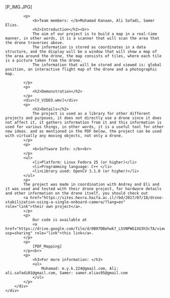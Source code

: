 <!DOCTYPE html>
<html lang="en">
<head>
<title>thenewboston</title>
<meta charset="utf-8">
</head>

<body>
	<div>
		[P_IMG.JPG]
		<div>

			<p>
				<b>Team members: </b>Muhamad Kanaan, Ali Safadi, Samer Elias.
				<h2>Introduction</h2><br>
				The aim of our project is to build a map in a real-time manner, in other words, it is a scanner that will scan the area that the drone traverses above.
				The information is stored as coordinates in a data structure, and the display will be a window that will show a map of the area around the drone, the map consists of tiles, where each tile is a picture taken from the drone.
				The information that will be stored and viewed is: global position, an interactive flight map of the drone and a photographic map.

			</p>
			<p>
				<h2>Demonstration</h2>
			</p>
			<div>[V_VIDEO.wmv]</div>
			<p>
				<h2>Details</h2>
				The project is used as a library for other different projects and purposes, it does not directly use a drone since it does not affect it, it gathers information from it and this information is used for various things, in other words, it is a useful tool for other new ideas. and as mentioned in the PDF below, the project can be used with virtually any moving objects, not only a drone. 
			</p>
			<p>
				<b>Software Info: </b><br>
			</p>
			<ul>
				<li>Platform: Linux Fedora 25 (or higher)</li>
				<li>Programming language: C++ </li>
				<li>Library used: OpenCV 3.1.0 (or higher)</li>
			</ul>
			<p>
			The project was made in coordination with Andrey and Eli and it was used and tested with their drone project, for hardware details and other information on the drone itself, you should check out 
			<a href="https://sites.hevra.haifa.ac.il/rbd/2017/07/18/drone-stabilization-using-a-single-onboard-camera/?lang=en" role="link">their own project</a>.
			</p>
			<p>
				Our code is available at 
				<a href="https://drive.google.com/file/d/0B97DBehwk7_LSVNPWG1XU3h3cTA/view?usp=sharing" role="link">this link</a>.
			</p>
			<p>
				[PDF_Mapping]
			</p><br>
			<p>
				<h3>For more information: </h3>
				<ul>
					Muhamad: m.y.k.224@gmail.com, Ali: ali.safadi01@gmail.com, Samer: samer.elias95@gmail.com
				</ul>
			</p>
		</div>
	</div>
</body>

